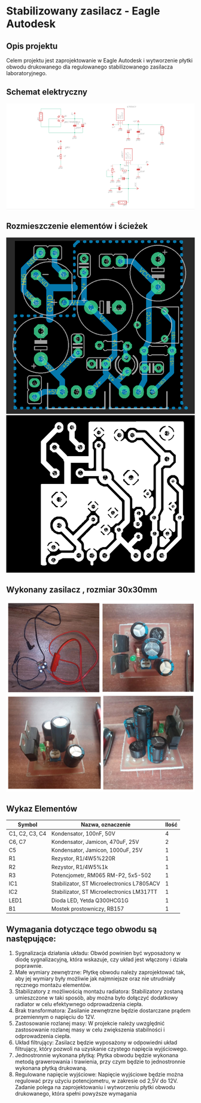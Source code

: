 # Stabilizowany zasilacz - Eagle Autodesk

## Opis projektu
Celem projektu jest zaprojektowanie w Eagle Autodesk i wytworzenie płytki obwodu
drukowanego dla regulowanego stabilizowanego zasilacza laboratoryjnego.

## Schemat elektryczny
![](zasilacz/images/schemat_elektryczny.PNG)

## Rozmieszczenie elementów i ścieżek
![](zasilacz/images/plytka_schemat_elementow.PNG)
![](zasilacz/images/monochrome.png)
## Wykonany zasilacz , rozmiar 30x30mm
![](zasilacz/images/wykonany_zasilacz.PNG)

## Wykaz Elementów

| Symbol   | Nazwa, oznaczenie                        | Ilość |
|----------|------------------------------------------|-------|
| C1, C2, C3, C4 | Kondensator, 100nF, 50V              | 4     |
| C6, C7   | Kondensator, Jamicon, 470uF, 25V        | 2     |
| C5        | Kondensator, Jamicon, 1000uF, 25V      | 1     |
| R1        | Rezystor, R1/4W5%220R                   | 1     |
| R2        | Rezystor, R1/4W5%1k                     | 1     |
| R3        | Potencjometr, RM065 RM-P2, 5x5-502     | 1     |
| IC1       | Stabilizator, ST Microelectronics L7805ACV | 1  |
| IC2       | Stabilizator, ST Microelectronics LM317TT | 1  |
| LED1      | Dioda LED, Yetda Q300HCG1G             | 1     |
| B1        | Mostek prostowniczy, RB157              | 1     |

## Wymagania dotyczące tego obwodu są następujące:
1. Sygnalizacja działania układu: Obwód powinien być wyposażony w diodę
sygnalizacyjną, która wskazuje, czy układ jest włączony i działa
poprawnie.
2. Małe wymiary zewnętrzne: Płytkę obwodu należy zaprojektować tak, aby
jej wymiary były możliwie jak najmniejsze oraz nie utrudniały ręcznego
montażu elementów.
3. Stabilizatory z możliwością montażu radiatora: Stabilizatory zostaną
umieszczone w taki sposób, aby można było dołączyć dodatkowy radiator
w celu efektywnego odprowadzenia ciepła.
4. Brak transformatora: Zasilanie zewnętrzne będzie dostarczane prądem
przemiennym o napięciu do 12V.
5. Zastosowanie rozlanej masy: W projekcie należy uwzględnić
zastosowanie rozlanej masy w celu zwiększenia stabilności i
odprowadzenia ciepła.
6. Układ filtrujący: Zasilacz będzie wyposażony w odpowiedni układ
filtrujący, który pozwoli na uzyskanie czystego napięcia wyjściowego.
7. Jednostronnie wykonana płytką: Płytka obwodu będzie wykonana
metodą grawerowania i trawienia, przy czym będzie to jednostronnie
wykonana płytką drukowaną.
8. Regulowane napięcie wyjściowe: Napięcie wyjściowe będzie można
regulować przy użyciu potencjometru, w zakresie od 2,5V do 12V.
Zadanie polega na zaprojektowaniu i wytworzeniu płytki obwodu
drukowanego, która spełni powyższe wymagania







